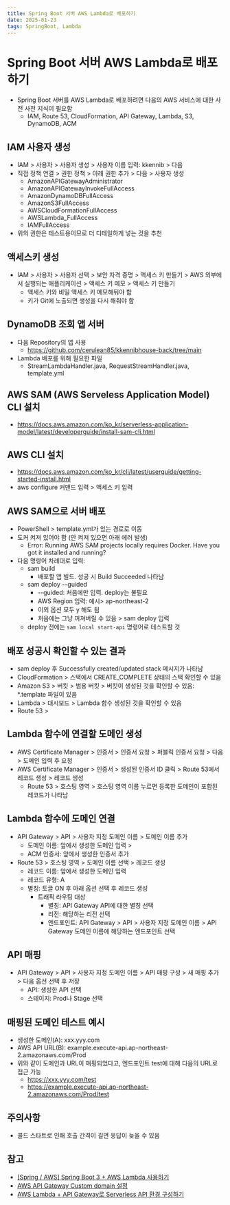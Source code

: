 ```yaml
---
title: Spring Boot 서버 AWS Lambda로 배포하기
date: 2025-01-23
tags: SpringBoot, Lambda
---
```


# Spring Boot 서버 AWS Lambda로 배포하기
- Spring Boot 서버를 AWS Lambda로 배포하려면 다음의 AWS 서비스에 대한 사전 사전 지식이 필요함
  - IAM, Route 53, CloudFormation, API Gateway, Lambda, S3, DynamoDB, ACM

## IAM 사용자 생성
- IAM > 사용자 > 사용자 생성 > 사용자 이름 입력: kkennib > 다음
- 직접 정책 연결 > 권한 정책 > 아래 권한 추가 > 다음 > 사용자 생성
  - AmazonAPIGatewayAdministrator
  - AmazonAPIGatewayInvokeFullAccess
  - AmazonDynamoDBFullAccess
  - AmazonS3FullAccess
  - AWSCloudFormationFullAccess
  - AWSLambda_FullAccess
  - IAMFullAccess
- 위의 권한은 테스트용이므로 더 디테일하게 넣는 것을 추천

## 액세스키 생성
- IAM > 사용자 > 사용자 선택 > 보안 자격 증명 > 액세스 키 만들기 > AWS 외부에서 실행되는 애플리케이션 > 액세스 키 메모 > 액세스 키 만들기
  - 액세스 키와 비밀 액세스 키 메모해둬야 함
  - 키가 Git에 노출되면 생성을 다시 해줘야 함

## DynamoDB 조회 앱 서버
- 다음 Repository의 앱 사용
	- https://github.com/cerulean85/kkennibhouse-back/tree/main
- Lambda 배포를 위해 필요한 파일
  - StreamLambdaHandler.java, RequestStreamHandler.java, template.yml

## AWS SAM (AWS Serveless Application Model) CLI 설치
- https://docs.aws.amazon.com/ko_kr/serverless-application-model/latest/developerguide/install-sam-cli.html

## AWS CLI 설치
- https://docs.aws.amazon.com/ko_kr/cli/latest/userguide/getting-started-install.html
- aws configure 커맨드 입력 > 액세스 키 입력

## AWS SAM으로 서버 배포
- PowerShell > template.yml가 있는 경로로 이동
- 도커 켜져 있어야 함 (안 켜져 있으면 아래 에러 발생)
  - Error: Running AWS SAM projects locally requires Docker. Have you got it installed and running?
- 다음 명령어 차례대로 입력: 
	- sam build
    	- 배포할 앱 빌드. 성공 시 Build Succeeded 나타남
	- sam deploy --guided
    	- --guided: 처음에만 입력. deploy는 불필요
		- AWS Region 입력: 예시> ap-northeast-2
		- 이외 옵션 모두 y 해도 됨
		- 처음에는 그냥 꺼져버릴 수 있음 > sam deploy 입력
  - deploy 전에는 ```sam local start-api``` 명령어로 테스트할 것

## 배포 성공시 확인할 수 있는 결과
- sam deploy 후 Successfully created/updated stack 메시지가 나타남
- CloudFormation > 스택에서 CREATE_COMPLETE 상태의 스택 확인할 수 있음
- Amazon S3 > 버킷 > 범용 버킷 > 버킷이 생성된 것을 확인할 수 있음: *.template 파일이 있음
- Lambda > 대시보드 > Lambda 함수 생성된 것을 확인할 수 있음
- Route 53 > 

## Lambda 함수에 연결할 도메인 생성
- AWS Certificate Manager > 인증서 > 인증서 요청 > 퍼블릭 인증서 요청 > 다음 > 도메인 입력 후 요청
- AWS Certificate Manager > 인증서 > 생성된 인증서 ID 클릭 > Route 53에서 레코드 생성 > 레코드 생성
  - Route 53 > 호스팅 영역 > 호스팅 영역 이름 누르면 등록한 도메인이 포함된 레코드가 나타남

## Lambda 함수에 도메인 연결
- API Gateway > API > 사용자 지정 도메인 이름 > 도메인 이름 추가
  - 도메인 이름: 앞에서 생성한 도메인 입력 > 
  - ACM 인증서: 앞에서 생성한 인증서 추가
- Route 53 > 호스팅 영역 > 도메인 이름 선택 > 레코드 생성
  - 레코드 이름: 앞에서 생성한 도메인 입력
  - 레코드 유형: A
  - 별칭: 토글 ON 후 아래 옵션 선택 후 레코드 생성
	- 트래픽 라우팅 대상
    	- 별칭: API Gateway API에 대한 별칭 선택
    	- 리전: 해당하는 리전 선택
    	- 엔드포인트: API Gateway > API > 사용자 지정 도메인 이름 > API Gateway 도메인 이름에 해당하는 엔드포인트 선택

## API 매핑
- API Gateway > API > 사용자 지정 도메인 이름 > API 매핑 구성 > 새 매핑 추가 > 다음 옵션 선택 후 저장
  - API: 생성한 API 선택
  - 스테이지: Prod나 Stage 선택

## 매핑된 도메인 테스트 예시
- 생성한 도메인(A): xxx.yyy.com
- AWS API URL(B): example.execute-api.ap-northeast-2.amazonaws.com/Prod
- 위와 같이 도메인과 URL이 매핑되었다고, 엔드포인트 test에 대해 다음의 URL로 접근 가능
  	- https://xxx.yyy.com/test
  	- https://example.execute-api.ap-northeast-2.amazonaws.com/Prod/test

## 주의사항
- 콜드 스타트로 인해 호출 간격이 길면 응답이 늦을 수 있음

## 참고		
- [[Spring / AWS] Spring Boot 3 + AWS Lambda 사용하기](https://davidy87.tistory.com/37)
- [AWS API Gateway Custom domain 설정](https://seokbin.tistory.com/entry/AWS-API-Gateway-Custom-domain-%EC%84%A4%EC%A0%95?category=678488)
- [AWS Lambda + API Gateway로 Serverless API 환경 구성하기](	https://velog.io/@seeh_h/AWS-Lambda-API-Gateway%EB%A1%9C-API-%EB%A7%8C%EB%93%A4%EA%B8%B0)		



